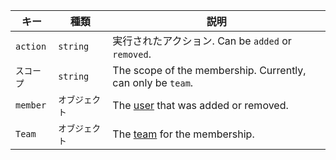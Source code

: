 | キー       | 種類       | 説明                                                          |
| -------- | -------- | ----------------------------------------------------------- |
| `action` | `string` | 実行されたアクション. Can be `added` or `removed`.                    |
| `スコープ`   | `string` | The scope of the membership. Currently, can only be `team`. |
| `member` | `オブジェクト` | The [user](/v3/users/) that was added or removed.           |
| `Team`   | `オブジェクト` | The [team](/v3/teams/) for the membership.                  |